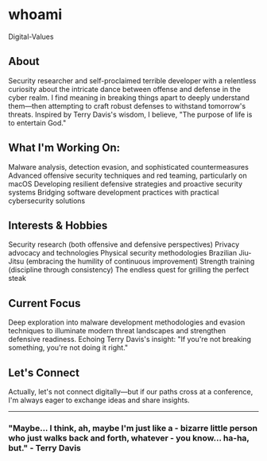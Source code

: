 # whoami

Digital-Values 

## About

Security researcher and self-proclaimed terrible developer with a relentless curiosity about the intricate dance between offense and defense in the cyber realm. 
I find meaning in breaking things apart to deeply understand them—then attempting to craft robust defenses to withstand tomorrow's threats. Inspired by Terry Davis's wisdom, I believe, "The purpose of life is to entertain God."

## What I'm Working On:

Malware analysis, detection evasion, and sophisticated countermeasures
Advanced offensive security techniques and red teaming, particularly on macOS
Developing resilient defensive strategies and proactive security systems
Bridging software development practices with practical cybersecurity solutions

## Interests & Hobbies

Security research (both offensive and defensive perspectives)
Privacy advocacy and technologies
Physical security methodologies
Brazilian Jiu-Jitsu (embracing the humility of continuous improvement)
Strength training (discipline through consistency)
The endless quest for grilling the perfect steak

## Current Focus
Deep exploration into malware development methodologies and evasion techniques to illuminate modern threat landscapes and strengthen defensive readiness. Echoing Terry Davis's insight: "If you're not breaking something, you're not doing it right."

## Let's Connect

Actually, let's not connect digitally—but if our paths cross at a conference, I'm always eager to exchange ideas and share insights.

---


### "Maybe... I think, ah, maybe I'm just like a - bizarre little person who just walks back and forth, whatever - you know... ha-ha, but." - Terry Davis

